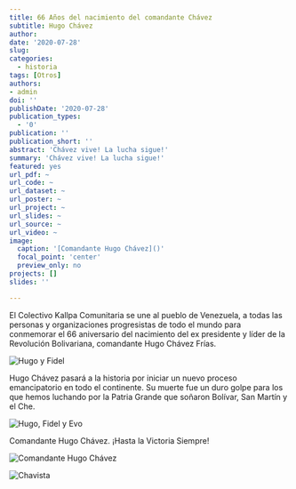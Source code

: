 ```yaml
---
title: 66 Años del nacimiento del comandante Chávez 
subtitle: Hugo Chávez
author: 
date: '2020-07-28'
slug: 
categories:
  - historia
tags: [Otros]
authors: 
- admin
doi: ''
publishDate: '2020-07-28'
publication_types:
  - '0'
publication: ''
publication_short: ''
abstract: 'Chávez vive! La lucha sigue!'
summary: 'Chávez vive! La lucha sigue!'
featured: yes
url_pdf: ~
url_code: ~
url_dataset: ~
url_poster: ~
url_project: ~
url_slides: ~
url_source: ~
url_video: ~
image:
  caption: '[Comandante Hugo Chávez]()'
  focal_point: 'center'
  preview_only: no
projects: []
slides: ''

---
```

  
El Colectivo Kallpa Comunitaria se une al pueblo de Venezuela, a todas las personas y organizaciones progresistas de todo el mundo para conmemorar el 66 aniversario del nacimiento del ex presidente y líder de la Revolución Bolivariana, comandante Hugo Chávez Frías.

![Hugo y Fidel](https://lh3.googleusercontent.com/YU26zskkekH48_xTrWCu7C7BKfOjkc-GCNGlWkT2q5Z6TjlalRZOb_yaFY-yFSETjUDgK-R7mnW0NNZjuw_eB-ypv1dUE0U_Fi0SjXqeadG1ykfnSQlagbccaENuzKLKnGVSqIsI=w2400)
               
Hugo Chávez pasará a la historia por iniciar un nuevo proceso emancipatorio en todo el continente. Su muerte fue un duro golpe para los que hemos luchando por la Patria Grande que soñaron Bolívar, San Martín y el Che.

![Hugo, Fidel y Evo](https://lh3.googleusercontent.com/SsWZZ062jAC1_01JfVYOobkNN1w5GU94ya-wwUO3zffBEks9muQ6EcxQ8_7dN6LMWbicKdEgjqmNF4N8x09DOcdBRBT1jBwUMGGdSrW3vBHuyVfvxfYH3kAb2fRM75CCvVeO9tXx=w2400)

Comandante Hugo Chávez. ¡Hasta la Victoria Siempre!

![Comandante Hugo Chávez](https://lh3.googleusercontent.com/cxTn0OmCdJhxUBSS8JPsc98YMFYvpK9QaapRk-WiSBlvqeRT9kYxSlgWWCYoa9pGfFzsHGNTGzV8LP3WZPmrFLGw1O5Nx2Y8Iv7JMVlafxth7hwIQQ2ybNgXW7y-ydifOi_hQzXr=w2400)

![Chavista](https://lh3.googleusercontent.com/0IppRJhn18EzOCa6LjyToRBAnxbBgUpbNcqsPBti57-G0qnX5Wia-A3d_yspsARrN81gvNcK4uJPBR5mMBePcnDjQ3Lm5W1mlz-cfIy8eNTJdpNBiBuVCbiijVq1qIZr85kNfY9s=w2400)